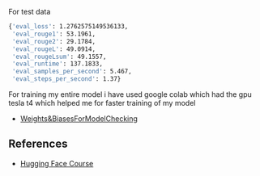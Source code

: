 For test data<br>
```bash
{'eval_loss': 1.2762575149536133,
 'eval_rouge1': 53.1961,
 'eval_rouge2': 29.1784,
 'eval_rougeL': 49.0914,
 'eval_rougeLsum': 49.1557,
 'eval_runtime': 137.1833,
 'eval_samples_per_second': 5.467,
 'eval_steps_per_second': 1.37}
 ```

For training my entire model i have used google colab which had the gpu tesla t4 which helped me for faster training of my model<br>

- [Weights&BiasesForModelChecking](https://wandb.ai/a988/title_prediction)<br>

 ## References<br>

- [Hugging Face Course](https://huggingface.co/course/chapter7/5?fw=pt)
